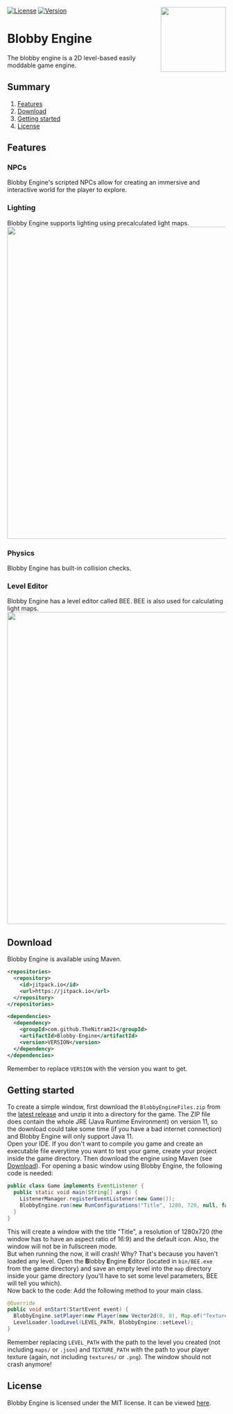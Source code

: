 [![License](https://img.shields.io/github/license/TheNitram21/Blobby-Engine)](https://www.github.com/TheNitram21/Blobby-Engine/blob/development/LICENSE)
[![Version](https://img.shields.io/github/v/tag/TheNitram21/Blobby-Engine?label=version)](https://jitpack.io/#TheNitram21/Blobby-Engine)
<img align="right" src="https://thenitram21.github.io/blobby-engine/logo.png" height="150" width="150">

# Blobby Engine
The blobby engine is a 2D level-based easily moddable game engine.

## Summary
1. [Features](#features)
2. [Download](#download)
3. [Getting started](#getting-started)
4. [License](#license)

## Features
### NPCs
Blobby Engine's scripted NPCs allow for creating an immersive and interactive world for the player to explore.

### Lighting
Blobby Engine supports lighting using precalculated light maps.<br>
<img src="https://user-images.githubusercontent.com/49786755/186373213-d2fb3c38-a154-4d0b-9827-cd28f7b8be75.png" width="720">

### Physics
Blobby Engine has built-in collision checks.

### Level Editor
Blobby Engine has a level editor called BEE. BEE is also used for calculating light maps.<br>
<img src="https://user-images.githubusercontent.com/49786755/186373193-ed6281ff-d89c-4231-9788-bfd63656785f.png" width="720">

## Download
Blobby Engine is available using Maven.
```xml
<repositories>
  <repository>
    <id>jitpack.io</id>
    <url>https://jitpack.io</url>
  </repository>
</repositories>

<dependencies>
  <dependency>
    <groupId>com.github.TheNitram21</groupId>
    <artifactId>Blobby-Engine</artifactId>
    <version>VERSION</version>
  </dependency>
</dependencies>
```
Remember to replace `VERSION` with the version you want to get.

## Getting started
To create a simple window, first download the `BlobbyEngineFiles.zip` from the [latest release](https://github.com/TheNitram21/Blobby-Engine/releases/latest)
and unzip it into a directory for the game. The ZIP file does contain the whole JRE (Java Runtime Environment) on version 11,
so the download could take some time (if you have a bad internet connection) and Blobby Engine will only support Java 11.<br>
Open your IDE. If you don't want to compile you game and create an executable file everytime you want to test your game, create your project inside the game directory.
Then download the engine using Maven (see [Download](#download)). For opening a basic window using Blobby Engine, the following code is needed:
```java
public class Game implements EventListener {
  public static void main(String[] args) {
    ListenerManager.registerEventListener(new Game());
    BlobbyEngine.run(new RunConfigurations("Title", 1280, 720, null, false));
  }
}
```
This will create a window with the title "Title", a resolution of 1280x720 (the window has to have an aspect ratio of 16:9) and the default icon.
Also, the window will not be in fullscreen mode.<br>
But when running the now, it will crash! Why? That's because you haven't loaded any level. Open the **B**lobby **E**ngine **E**ditor (located in `bin/BEE.exe` from the game directory) and save an empty level into the `map` directory inside your game directory (you'll have to set some level parameters, BEE will tell you which).<br>
Now back to the code: Add the following method to your main class.
```java
@Override
public void onStart(StartEvent event) {
  BlobbyEngine.setPlayer(new Player(new Vector2d(0, 0), Map.of("Texture", TEXTURE_PATH)));
  LevelLoader.loadLevel(LEVEL_PATH, BlobbyEngine::setLevel);
}
```
Remember replacing `LEVEL_PATH` with the path to the level you created (not including `maps/` or `.json`)
and `TEXTURE_PATH` with the path to your player texture (again, not including `textures/` or `.png`). The window should not crash anymore!

## License
Blobby Engine is licensed under the MIT license. It can be viewed [here](https://github.com/TheNitram21/Blobby-Engine/blob/development/LICENSE).
